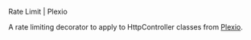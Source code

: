Rate Limit | Plexio

A rate limiting decorator to apply to HttpController classes from [Plexio](https://github.com/wearewiser/plexio-core).

